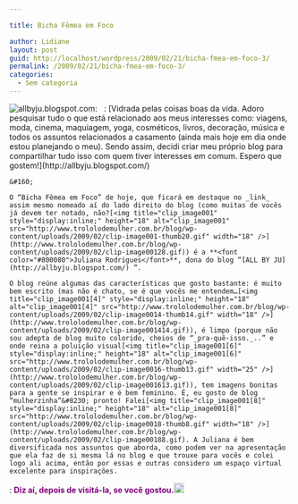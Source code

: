 ```yaml
---

title: Bicha Fêmea em Foco

author: Lidiane
layout: post
guid: http://localhost/wordpress/2009/02/21/bicha-fmea-em-foco-3/
permalink: /2009/02/21/bicha-fmea-em-foco-3/
categories:
  - Sem categoria
---
```

 <img title="allbyju.blogspot.com" style="display:inline;margin-left:0;margin-right:0;" alt="allbyju.blogspot.com" src="http://4.bp.blogspot.com/_lap4vw94izw/SZHCgxR9jLI/AAAAAAAAAAg/ungwbaCtP7E/S220/namaskar-000.jpg" align="left" />
:   &#160;
:   [Vidrada pelas coisas boas da vida. Adoro pesquisar tudo o que está relacionado aos meus interesses como: viagens, moda, cinema, maquiagem, yoga, cosméticos, livros, decoração, música e todos os assuntos relacionados a casamento (ainda mais hoje em dia onde estou planejando o meu). Sendo assim, decidi criar meu próprio blog para compartilhar tudo isso com quem tiver interesses em comum. Espero que gostem!](http://allbyju.blogspot.com/)  </p> 
    
    &#160;
    
    O “Bicha Fêmea em Foco” de hoje, que ficará em destaque no _link_ assim mesmo nomeado aí do lado direito do blog (como muitas de vocês já devem ter notado, não?[<img title="clip_image001" style="display:inline;" height="18" alt="clip_image001" src="http://www.trololodemulher.com.br/blog/wp-content/uploads/2009/02/clip-image001-thumb20.gif" width="18" />](http://www.trololodemulher.com.br/blog/wp-content/uploads/2009/02/clip-image00128.gif)) é a **<font color="#800080">Juliana Rodrigues</font>**, dona do blog “[ALL BY JU](http://allbyju.blogspot.com/) ”.
    
    O blog reúne algumas das características que gosto bastante: é muito bem escrito (mas não é chato, se é que vocês me entendem…[<img title="clip_image001[4]" style="display:inline;" height="18" alt="clip_image001[4]" src="http://www.trololodemulher.com.br/blog/wp-content/uploads/2009/02/clip-image0014-thumb14.gif" width="18" />](http://www.trololodemulher.com.br/blog/wp-content/uploads/2009/02/clip-image001414.gif)), é limpo (porque não sou adepta de blog muito colorido, cheios de “_pra-quê-isso._..” e onde reina a poluição visual[<img title="clip_image001[6]" style="display:inline;" height="18" alt="clip_image001[6]" src="http://www.trololodemulher.com.br/blog/wp-content/uploads/2009/02/clip-image0016-thumb13.gif" width="25" />](http://www.trololodemulher.com.br/blog/wp-content/uploads/2009/02/clip-image001613.gif)), tem imagens bonitas para a gente se inspirar e é bem feminino. É, eu gosto de blog “mulherzinha”&#8230; pronto! Falei[<img title="clip_image001[8]" style="display:inline;" height="18" alt="clip_image001[8]" src="http://www.trololodemulher.com.br/blog/wp-content/uploads/2009/02/clip-image0018-thumb8.gif" width="18" />](http://www.trololodemulher.com.br/blog/wp-content/uploads/2009/02/clip-image00188.gif). A Juliana é bem diversificada nos assuntos que aborda, como podem ver na apresentação que ela faz de si mesma lá no blog e que trouxe para vocês e colei logo ali acima, então por essas e outras considero um espaço virtual excelente para inspirações.


:   **<font color="#800080">Diz aí, depois de visitá-la, se você gostou.<a href="http://www.trololodemulher.com.br/blog/wp-content/uploads/2009/02/clip-image001104.gif"><img title="clip_image001[10]" style="display:inline;" height="18" alt="clip_image001[10]" src="http://www.trololodemulher.com.br/blog/wp-content/uploads/2009/02/clip-image00110-thumb4.gif" width="18" /></a></font>**</p>